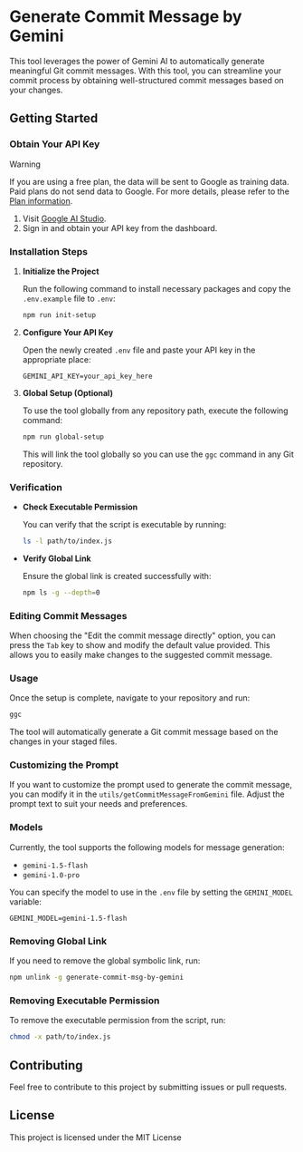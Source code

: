 # Generate Commit Message by Gemini

This tool leverages the power of Gemini AI to automatically generate meaningful Git commit messages. With this tool, you can streamline your commit process by obtaining well-structured commit messages based on your changes.

## Getting Started

### Obtain Your API Key

> [!WARNING]  
> If you are using a free plan, the data will be sent to Google as training data. Paid plans do not send data to Google. For more details, please refer to the [Plan information](https://aistudio.google.com/app/plan_information).

1. Visit [Google AI Studio](https://ai.google.dev/aistudio).
2. Sign in and obtain your API key from the dashboard.


### Installation Steps

1. **Initialize the Project**

   Run the following command to install necessary packages and copy the `.env.example` file to `.env`:

   ```bash
   npm run init-setup
   ```

2. **Configure Your API Key**

   Open the newly created `.env` file and paste your API key in the appropriate place:

   ```
   GEMINI_API_KEY=your_api_key_here
   ```

3. **Global Setup (Optional)**

   To use the tool globally from any repository path, execute the following command:

   ```bash
   npm run global-setup
   ```

   This will link the tool globally so you can use the `ggc` command in any Git repository.

### Verification

- **Check Executable Permission**

  You can verify that the script is executable by running:

  ```bash
  ls -l path/to/index.js
  ```

- **Verify Global Link**

  Ensure the global link is created successfully with:

  ```bash
  npm ls -g --depth=0
  ```

### Editing Commit Messages

When choosing the "Edit the commit message directly" option, you can press the `Tab` key to show and modify the default value provided. This allows you to easily make changes to the suggested commit message.

### Usage

Once the setup is complete, navigate to your repository and run:

```bash
ggc
```

The tool will automatically generate a Git commit message based on the changes in your staged files.

### Customizing the Prompt

If you want to customize the prompt used to generate the commit message, you can modify it in the `utils/getCommitMessageFromGemini` file. Adjust the prompt text to suit your needs and preferences.

### Models

Currently, the tool supports the following models for message generation:

- `gemini-1.5-flash`
- `gemini-1.0-pro`

You can specify the model to use in the `.env` file by setting the `GEMINI_MODEL` variable:

```
GEMINI_MODEL=gemini-1.5-flash
```

### Removing Global Link

If you need to remove the global symbolic link, run:

```bash
npm unlink -g generate-commit-msg-by-gemini
```

### Removing Executable Permission

To remove the executable permission from the script, run:

```bash
chmod -x path/to/index.js
```

## Contributing

Feel free to contribute to this project by submitting issues or pull requests.

## License

This project is licensed under the MIT License
